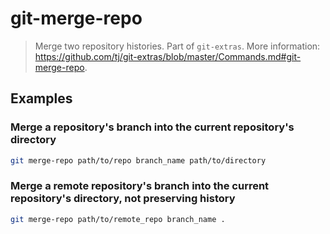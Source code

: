 # git-merge-repo

> Merge two repository histories. Part of `git-extras`. More information: <https://github.com/tj/git-extras/blob/master/Commands.md#git-merge-repo>.

## Examples

### Merge a repository's branch into the current repository's directory

```bash
git merge-repo path/to/repo branch_name path/to/directory
```

### Merge a remote repository's branch into the current repository's directory, not preserving history

```bash
git merge-repo path/to/remote_repo branch_name .
```
